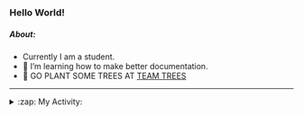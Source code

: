 ### Hello World!

##### About:
- Currently I am a student.
- 🌱 I’m learning how to make better documentation.
- 🌱 GO PLANT SOME TREES AT [TEAM TREES](https://teamtrees.org/)

---
<details>
  <summary>:zap: My Activity:</summary>
  
<!--START_SECTION:waka-->
![Code Time](http://img.shields.io/badge/Code%20Time-1%2C100%20hrs%2020%20mins-blue)

**I'm a Night 🦉** 

```text
🌞 Morning                1259 commits        ██░░░░░░░░░░░░░░░░░░░░░░░   08.76 % 
🌆 Daytime                5119 commits        █████████░░░░░░░░░░░░░░░░   35.62 % 
🌃 Evening                4142 commits        ███████░░░░░░░░░░░░░░░░░░   28.82 % 
🌙 Night                  3852 commits        ███████░░░░░░░░░░░░░░░░░░   26.80 % 
```
📅 **I'm Most Productive on Wednesday** 

```text
Monday                   2222 commits        ████░░░░░░░░░░░░░░░░░░░░░   15.46 % 
Tuesday                  1739 commits        ███░░░░░░░░░░░░░░░░░░░░░░   12.10 % 
Wednesday                3395 commits        ██████░░░░░░░░░░░░░░░░░░░   23.62 % 
Thursday                 1742 commits        ███░░░░░░░░░░░░░░░░░░░░░░   12.12 % 
Friday                   1427 commits        ██░░░░░░░░░░░░░░░░░░░░░░░   09.93 % 
Saturday                 1301 commits        ██░░░░░░░░░░░░░░░░░░░░░░░   09.05 % 
Sunday                   2546 commits        ████░░░░░░░░░░░░░░░░░░░░░   17.72 % 
```


📊 **This Week I Spent My Time On** 

```text
🔥 Editors: 
VS Code                  12 hrs 14 mins      █████████████████████████   100.00 % 

🐱‍💻 Projects: 
praise                   9 hrs 9 mins        ███████████████████░░░░░░   74.79 % 
CSF22                    2 hrs 27 mins       █████░░░░░░░░░░░░░░░░░░░░   20.12 % 
TEA-onboarding-bot       21 mins             █░░░░░░░░░░░░░░░░░░░░░░░░   02.86 % 
technocean-frontend      16 mins             █░░░░░░░░░░░░░░░░░░░░░░░░   02.23 % 
```


 Last Updated on 13/04/2023 06:08:00 UTC
<!--END_SECTION:waka-->
</details>
